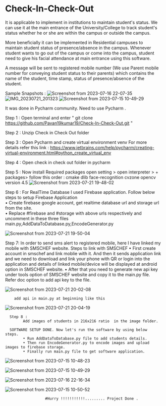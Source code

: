 # Check-In-Check-Out

  It is applicable to implement in institutions to maintain student's status. We can use it at the main entrance of the University/College to track student's status whether he or she are within the campus or outside the campus.

  More beneficially it can be implemented in Residential campuses to maintain student status of presence/absence in the campus. Whenever student wants to go out of the campus or come into the campus, student need to give his facial attendance at main entrance using this software.
  
  A message will be sent to registered mobile number (We use Parent mobile number for conveying student status to their parents) which contains the name of the student, time stamp, status of presence/absence of the student.
  
Sample Snapshots :
  ![Screenshot from 2023-07-16 22-07-35](https://github.com/Pavan19kumar19/Check-In-Check-Out/assets/64640403/e82e5229-f826-43bf-97c6-914230f093b4)
  ![IMG_20230721_201323](https://github.com/Pavan19kumar19/Check-In-Check-Out/assets/64640403/eb955eb4-d351-4051-9cc5-7a81b6478b9c)
![Screenshot from 2023-07-15 10-49-29](https://github.com/Pavan19kumar19/Check-In-Check-Out/assets/64640403/810dc0b2-7227-4c08-b419-4383a290f54a)


It was done in Pycharm community. Need to use Pycharm .

Step 1 : Open terminal and enter " git clone https://github.com/Pavan19kumar19/Check-In-Check-Out.git  "

Step 2 : Unzip Check in Check Out folder

Step 3 : Open Pycharm and create virtual environment venv 
  For more details refer this link : https://www.jetbrains.com/help/pycharm/creating-virtual-environment.html#python_create_virtual_env

Step 4 : Open check in check out folder in pycharm 

Step 5 : Now install Required packages 
        open setting > open interpreter > + packages>
            follow this order : cmake
                                dlib
                                face-recognition
                                cvzone
                                opencv version 4.5
       ![Screenshot from 2023-07-21 19-48-02](https://github.com/Pavan19kumar19/Check-In-Check-Out/assets/64640403/a8ab0219-fe6f-484b-b10f-8b4a847d6297)
            
Step 6 : 
        For RealTime Database I used Firebase application. 
        Follow below steps to setup Firebase Application        
        • Create firebase google account, get realtime database url and storage url from the site.        
        • Replace #firebase and #storage with above urls respectively and uncomment in these three files           main.py,AddDataToDatabase.py,EncodeGenerator.py 
        
  ![Screenshot from 2023-07-21 19-50-04](https://github.com/Pavan19kumar19/Check-In-Check-Out/assets/64640403/e1c86e83-64e8-451b-b156-e26bb09dadd1)

Step 7:
      In order to send sms alert to registered mobile, here I have linked my mobile with SMSCHEF website.
      Steps to link with SMSCHEF
      • First create account in smschef and link moblie with it. And then it sends application link and we need to download and link your phone with QR or login into the application and details of linked mobile/device will be displayed at android option in SMSCHEF website. 
      • After that you need to generate new api key under tools option of SMSCHEF website and copy it to the main.py file. Refer doc option to add api key to the file.
      
  ![Screenshot from 2023-07-21 20-02-08](https://github.com/Pavan19kumar19/Check-In-Check-Out/assets/64640403/2d055155-685e-46c0-995b-dacad829bdb8)

        add api in main.py at beginning like this

  ![Screenshot from 2023-07-21 20-04-19](https://github.com/Pavan19kumar19/Check-In-Check-Out/assets/64640403/644eb717-04a2-4c5b-a04b-6ac5558a69f5)

      Step 8 : 
            Add images of students in 216x216 ratio  in the image folder.
            
      SOFTWARE SETUP DONE. Now let's run the software by using below steps.
            • Run AddDataToDatabase.py file to add students details.
            • Then run EncodeGenerator.py to encode images and upload images to firebase storage.
            • Finally run main.py file to get software application.

   ![Screenshot from 2023-07-15 10-48-23](https://github.com/Pavan19kumar19/Check-In-Check-Out/assets/64640403/accb7adc-5163-46ec-ab52-83778031c4ce)

  ![Screenshot from 2023-07-15 10-49-29](https://github.com/Pavan19kumar19/Check-In-Check-Out/assets/64640403/f04c442d-ef8d-4838-8f54-db475cd944cd)
      
![Screenshot from 2023-07-16 22-16-34](https://github.com/Pavan19kumar19/Check-In-Check-Out/assets/64640403/e2fb2e34-a2e5-4ca8-9f9b-a209baa61a88)

![Screenshot from 2023-07-15 10-50-52](https://github.com/Pavan19kumar19/Check-In-Check-Out/assets/64640403/0c2d7e34-9aee-454e-9182-fa16c0d25c2d)


                      #Hurry !!!!!!!!!!!......... Project Done .

